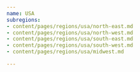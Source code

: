 ```yaml
---
name: USA
subregions:
- content/pages/regions/usa/north-east.md
- content/pages/regions/usa/north-west.md
- content/pages/regions/usa/south-east.md
- content/pages/regions/usa/south-west.md
- content/pages/regions/usa/midwest.md

---
```

